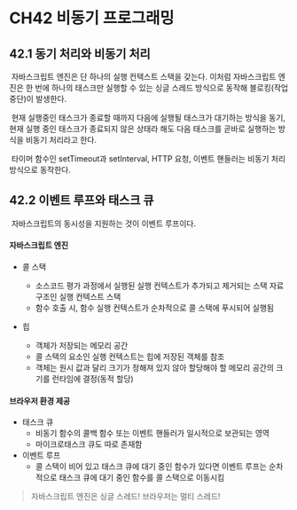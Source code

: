 # CH42 비동기 프로그래밍

## 42.1 동기 처리와 비동기 처리

&nbsp;자바스크립트 엔진은 단 하나의 실행 컨텍스트 스택을 갖는다. 이처럼 자바스크립트 엔진은 한 번에 하나의 태스크만 실행할 수 있는 싱글 스레드 방식으로 동작해 블로킹(작업 중단)이 발생한다.

&nbsp;현재 실행중인 태스크가 종료할 때까지 다음에 실행될 태스크가 대기하는 방식을 동기, 현재 실행 중인 태스크가 종료되지 않은 상태라 해도 다음 태스크를 곧바로 실행하는 방식을 비동기 처리라고 한다.

&nbsp;타이머 함수인 setTimeout과 setInterval, HTTP 요청, 이벤트 핸들러는 비동기 처리 방식으로 동작한다.

## 42.2 이벤트 루프와 태스크 큐

&nbsp;자바스크립트의 동시성을 지원하는 것이 이벤트 루프이다.

#### 자바스크립트 엔진

- 콜 스택
  - 소스코드 평가 과정에서 실행된 실행 컨텍스트가 추가되고 제거되는 스택 자료구조인 실행 컨텍스트 스택
  - 함수 호출 시, 함수 실행 컨텍스트가 순차적으로 콜 스택에 푸시되어 실행됨
- 힙

  - 객체가 저장되는 메모리 공간
  - 콜 스택의 요소인 실행 컨텍스트는 힙에 저장된 객체를 참조
  - 객체는 원시 값과 달리 크기가 정해져 있지 않아 할당해야 할 메모리 공간의 크기를 런타임에 결정(동적 할당)

#### 브라우저 환경 제공

- 태스크 큐
  - 비동기 함수의 콜백 함수 또는 이벤트 핸들러가 일시적으로 보관되는 영역
  - 마이크로태스크 큐도 따로 존재함
- 이벤트 루프
  - 콜 스택이 비어 있고 태스크 큐에 대기 중인 함수가 있다면 이벤트 루프는 순차적으로 태스크 큐에 대기 중인 함수를 콜 스택으로 이동시킴

> 자바스크립트 엔진은 싱글 스레드! 브라우저는 멀티 스레드!
